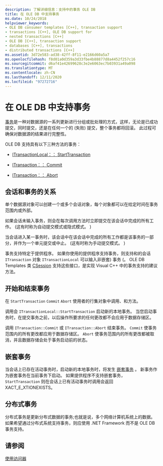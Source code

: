```yaml
---
description: 了解详细信息：支持中的事务 OLE DB
title: 在 OLE DB 中支持事务
ms.date: 10/24/2018
helpviewer_keywords:
- OLE DB consumer templates [C++], transaction support
- transactions [C++], OLE DB support for
- nested transactions [C++]
- OLE DB [C++], transaction support
- databases [C++], transactions
- distributed transactions [C++]
ms.assetid: 3d72e583-ad38-42ff-8f11-e2166d60a5a7
ms.openlocfilehash: f8d01a0d359a3d33fbe4b88877d8a4452f257c16
ms.sourcegitcommit: d6af41e42699628c3e2e6063ec7b03931a49a098
ms.translationtype: MT
ms.contentlocale: zh-CN
ms.lasthandoff: 12/11/2020
ms.locfileid: "97272716"
---
```

# <a name="supporting-transactions-in-ole-db"></a>在 OLE DB 中支持事务

[事务](../../data/transactions-mfc-data-access.md)是一种对数据源的一系列更新进行分组或批处理的方式，这样，无论是已成功提交，同时提交，还是在任何一个的 (失败) 提交，整个事务都将回滚。 此过程可确保对数据源的结果进行完整性。

OLE DB 支持具有以下三种方法的事务：

- [ITransactionLocal：： StartTransaction](/previous-versions/windows/desktop/ms709786(v=vs.85))

- [ITransaction：： Commit](/previous-versions/windows/desktop/ms713008(v=vs.85))

- [ITransaction：： Abort](/previous-versions/windows/desktop/ms709833(v=vs.85))

## <a name="relationship-of-sessions-and-transactions"></a>会话和事务的关系

单个数据源对象可以创建一个或多个会话对象，每个对象都可以在给定时间在事务范围内或外部。

如果会话未输入事务，则会在每次调用方法时立即提交在该会话中完成的所有工作。  (这有时称为自动提交模式或隐式模式。 ) 

当会话进入某一事务时，该会话中在该会话中完成的所有工作都是该事务的一部分，并作为一个单元提交或中止。  (这有时称为手动提交模式。 ) 

事务支持特定于提供程序。 如果你使用的提供程序支持事务，则支持和的会话 `ITransaction` 对象 `ITransactionLocal` 可以输入非嵌套) 事务 (。 OLE DB Templates 类 [CSession](../../data/oledb/csession-class.md) 支持这些接口，是实现 Visual C++ 中的事务支持的建议方法。

## <a name="starting-and-ending-the-transaction"></a>开始和结束事务

在 `StartTransaction` `Commit` `Abort` 使用者的行集对象中调用、和方法。

调用会 `ITransactionLocal::StartTransaction` 启动新的本地事务。 当您启动事务时，在提交事务之前，以后操作所要求的任何更改都不会应用于数据存储区。

调用 `ITransaction::Commit` 或 `ITransaction::Abort` 结束事务。 `Commit` 使事务范围内的所有更改都应用于数据存储区。 `Abort` 使事务范围内的所有更改都被取消，并且数据存储会处于事务启动前的状态。

## <a name="nested-transactions"></a>嵌套事务

当会话上已存在活动事务时，启动新的本地事务时，将发生 [嵌套事务](/previous-versions/windows/desktop/ms716985(v=vs.85)) 。 新事务作为嵌套事务在当前事务下启动。 如果提供程序不支持嵌套事务， `StartTransaction` 则在会话上已有活动事务时调用会返回 XACT_E_XTIONEXISTS。

## <a name="distributed-transactions"></a>分布式事务

分布式事务是更新分布式数据的事务;也就是说，多个网络计算机系统上的数据。 如果希望通过分布式系统支持事务，则应使用 .NET Framework 而不是 OLE DB 事务支持。

## <a name="see-also"></a>请参阅

[使用访问器](../../data/oledb/using-accessors.md)
